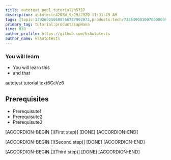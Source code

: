 ```yaml
---
title: autotest_pool_tutorial2n5757
description: autotestc42K3W_9/29/2020 11:31:49 AM
tags: [topic:139269250608756787992873,products:tech/73554900100700000996,tutorial:experience/advanced]
primary_tag: tutorial:product/sapHana
time: 833
author_profile: https://github.com/ksAutotests
author_name: ksAutotests
---
```

### You will learn
- You will learn this
- and that

autotest tutorial text6CeVz6

## Prerequisites
- Prerequisute1
- Prerequisute2
- Prerequisute3

[ACCORDION-BEGIN [](First step)]
[DONE]
[ACCORDION-END]

[ACCORDION-BEGIN [](Second step)]
[DONE]
[ACCORDION-END]

[ACCORDION-BEGIN [](Third step)]
[DONE]
[ACCORDION-END]


